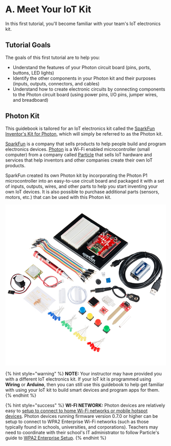 # A. Meet Your IoT Kit

In this first tutorial, you'll become familiar with your team's IoT electronics kit.

## Tutorial Goals

The goals of this first tutorial are to help you:

* Understand the features of your Photon circuit board \(pins, ports, buttons, LED lights\)
* Identify the other components in your Photon kit and their purposes \(inputs, outputs, connectors, and cables\)
* Understand how to create electronic circuits by connecting components to the Photon circuit board \(using power pins, I/O pins, jumper wires, and breadboard\)

## Photon Kit

This guidebook is tailored for an IoT electronics kit called the [SparkFun Inventor's Kit for Photon](https://www.sparkfun.com/products/13320), which will simply be referred to as the Photon kit.

[SparkFun](https://www.sparkfun.com/) is a company that sells products to help people build and program electronics devices. [Photon](https://www.particle.io/products/hardware/photon-wifi) is a Wi-Fi enabled microcontroller \(small computer\) from a company called [Particle](https://www.particle.io/) that sells IoT hardware and services that help inventors and other companies create their own IoT products.

SparkFun created its own Photon kit by incorporating the Photon P1 microcontroller into an easy-to-use circuit board and packaged it with a set of inputs, outputs, wires, and other parts to help you start inventing your own IoT devices. It is also possible to purchase additional parts \(sensors, motors, etc.\) that can be used with this Photon kit.

![SparkFun Inventor&apos;s Kit for Photon](../../.gitbook/assets/sparkfun-photon-kit.jpg)

{% hint style="warning" %}
**NOTE:** Your instructor may have provided you with a different IoT electronics kit. If your IoT kit is programmed using **Wiring** or **Arduino**, then you can still use this guidebook to help get familiar with using your IoT kit to build smart devices and program apps for them.
{% endhint %}

{% hint style="success" %}
**WI-FI NETWORK:**  Photon devices are relatively easy to [setup to connect to home Wi-Fi networks or mobile hotspot devices](https://docs.particle.io/guide/getting-started/connect/photon/). Photon devices running firmware version 0.7.0 or higher can be setup to connect to WPA2 Enterprise Wi-Fi networks \(such as those typically found in schools, universities, and corporations\). Teachers may need to coordinate with their school's IT administrator to follow Particle's guide to [WPA2 Enterprise Setup](https://docs.particle.io/faq/particle-devices/wpa2-enterprise/photon/).
{% endhint %}

